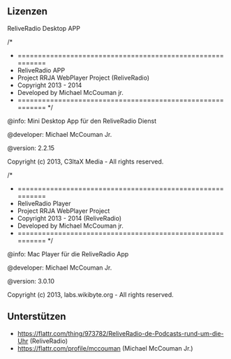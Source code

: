 Lizenzen
-------------------


ReliveRadio Desktop APP

/*
 * ==========================================================
 * ReliveRadio APP
 * Project RRJA WebPlayer Project (ReliveRadio)
 * Copyright 2013 - 2014
 * Developed by Michael McCouman jr.
 * ==========================================================
 */

@info: Mini Desktop App für den ReliveRadio Dienst

@developer: Michael McCouman Jr.

@version: 2.2.15

Copyright (c) 2013, C3ltaX Media - All rights reserved.


/*
 * ==========================================================
 * ReliveRadio Player
 * Project RRJA WebPlayer Project
 * Copyright 2013 - 2014  (ReliveRadio)
 * Developed by Michael McCouman jr.
 * ==========================================================
 */
 
@info: Mac Player für die ReliveRadio App

@developer: Michael McCouman Jr.

@version: 3.0.10

Copyright (c) 2013, labs.wikibyte.org - All rights reserved.


Unterstützen
----------------

- https://flattr.com/thing/973782/ReliveRadio-de-Podcasts-rund-um-die-Uhr (ReliveRadio)
- https://flattr.com/profile/mccouman (Michael McCouman Jr.)
